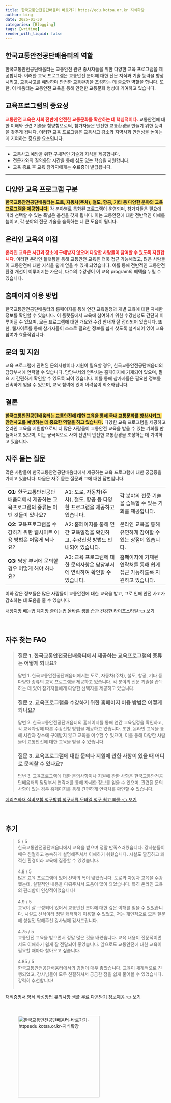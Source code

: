 ```yaml
---
title: 한국교통안전공단배움터 바로가기 https//edu.kotsa.or.kr 지식확장
author: bing
date: 2025-01-30
categories: [Blogging]
tags: [writing]
render_with_liquid: false
---
```



<h2 id='한국교통안전공단배움터의 역할'>한국교통안전공단배움터의 역할</h2>

<p>한국교통안전공단배움터는 교통안전 관련 종사자들을 위한 다양한 교육 프로그램을 제공합니다. 이러한 교육 프로그램은 교통안전 분야에 대한 전문 지식과 기술 능력을 향상시키고, 교통사고를 예방하며 안전한 교통환경을 조성하는 데 중요한 역할을 합니다. 또한, 이 배움터는 교통안전 교육을 통해 안전한 교통문화 형성에 기여하고 있습니다.</p>

<h2 id='교육프로그램의 중요성'>교육프로그램의 중요성</h2>

<p><b><span style="color: #ee2323;">교통안전 교육은 사회 전반에 안전한 교통문화를 확산하는 데 핵심적이다.</span></b> 교통안전에 대한 이해와 관련 기술을 함양함으로써, 참가자들은 안전한 교통환경을 만들기 위한 능력을 갖추게 됩니다. 이러한 교육 프로그램은 교통사고 감소와 지역사회 안전성을 높이는 데 기여하는 중요한 요소입니다.</p>

<hr />

<ul>
    <li>교통사고 예방을 위한 구체적인 기술과 지식을 제공합니다.</li>
    <li>전문가와의 질의응답 시간을 통해 심도 있는 학습을 지원합니다.</li>
    <li>교육 종료 후 교육 참가자에게는 수료증이 발급됩니다.</li>
</ul>

<hr />

<h2 id='다양한 교육 프로그램 구분'>다양한 교육 프로그램 구분</h2>

<p><b><span style="background-color: #ffe066;">한국교통안전공단배움터는 도로, 자동차(주차), 철도, 항공, 기타 등 다양한 분야의 교육 프로그램을 제공합니다.</span></b> 각 분야별로 특화된 프로그램이 운영되며, 참가자들은 필요에 따라 선택할 수 있는 폭넓은 옵션을 갖게 됩니다. 이는 교통안전에 대한 전반적인 이해를 높이고, 각 분야의 전문 기술을 습득하는 데 큰 도움이 됩니다.</p>

<h2 id='온라인 교육의 이점'>온라인 교육의 이점</h2>

<p><b><span style="color: #ee2323;">온라인 교육은 시간과 장소에 구애받지 않으며 다양한 사람들이 참여할 수 있도록 지원합니다.</span></b> 이러한 온라인 플랫폼을 통해 교통안전 교육은 더욱 접근 가능해졌고, 많은 사람들이 교통안전에 대한 지식을 쉽게 얻을 수 있게 되었습니다. 이를 통해 전반적인 교통안전 환경 개선이 이루어지는 가운데, 다수의 수강생이 이 교육 program의 혜택을 누릴 수 있습니다.</p>

<h2 id='홈페이지 이용 방법'>홈페이지 이용 방법</h2>

<p>한국교통안전공단배움터의 홈페이지를 통해 연간 교육일정과 개별 교육에 대한 자세한 정보를 확인할 수 있습니다. 이 플랫폼에서 교육에 참여하기 위한 수강신청도 간단히 이루어질 수 있으며, 모든 프로그램에 대한 개요와 수강 안내가 잘 정리되어 있습니다. 또한, 웹사이트를 통해 참가자들이 스스로 필요한 정보를 쉽게 찾도록 설계되어 있어 교육 참여가 효율적입니다.</p>

<h2 id='문의 및 지원'>문의 및 지원</h2>

<p>교육 프로그램에 관련된 문의사항이나 지원이 필요할 경우, 한국교통안전공단배움터의 담당부서에 연락할 수 있습니다. 담당부서의 연락처는 홈페이지에 기재되어 있으며, 필요 시 간편하게 확인할 수 있도록 되어 있습니다. 이를 통해 참가자들은 필요한 정보를 신속하게 얻을 수 있으며, 교육 참여에 있어 어려움이 최소화됩니다.</p>

<h2 id='결론'>결론</h2>

<p><b><span style="background-color: #ffe066;">한국교통안전공단배움터는 교통안전에 대한 교육을 통해 국내 교통문화를 향상시키고, 안전사고를 예방하는 데 중요한 역할을 하고 있습니다.</span></b> 다양한 교육 프로그램을 제공하고 온라인 교육을 지원함으로써 더 많은 사람들이 교통안전 교육을 받을 수 있는 기회를 만들어내고 있으며, 이는 궁극적으로 사회 전반의 안전한 교통환경을 조성하는 데 기여하고 있습니다.</p>

<h2 id='자주 묻는 질문'>자주 묻는 질문</h2>

<p>많은 사람들이 한국교통안전공단배움터에서 제공하는 교육 프로그램에 대한 궁금증을 가지고 있습니다. 다음은 자주 묻는 질문과 그에 대한 답변입니다.</p>

<table>
    <tr>
        <td><b>Q1:</b> 한국교통안전공단배움터에서 제공하는 교육프로그램의 종류는 어떤 것들이 있나요?</td>
        <td>A1: 도로, 자동차(주차), 철도, 항공 등 다양한 프로그램을 제공하고 있습니다.</td>
        <td>각 분야의 전문 기술을 습득할 수 있는 기회를 제공합니다.</td>
    </tr>
    <tr>
        <td><b>Q2:</b> 교육프로그램을 수강하기 위한 웹사이트 이용 방법은 어떻게 되나요?</td>
        <td>A2: 홈페이지를 통해 연간 교육일정을 확인하고, 수강신청 방법도 안내되어 있습니다.</td>
        <td>온라인 교육을 통해 유연하게 참여할 수 있는 장점이 있습니다.</td>
    </tr>
    <tr>
        <td><b>Q3:</b> 담당 부서에 문의할 경우 어떻게 해야 하나요?</td>
        <td>A3: 교육 프로그램에 대한 문의사항은 담당부서에 연락하여 확인할 수 있습니다.</td>
        <td>홈페이지에 기재된 연락처를 통해 쉽게 접근 가능하도록 지원하고 있습니다.</td>
    </tr>
</table>

<p>이와 같은 정보들은 많은 사람들이 교통안전에 대한 교육을 받고, 그로 인해 안전 사고가 감소하는 데 도움을 줄 수 있습니다.</p>


<p><a class="click-button" title="내장지방 빼는법 체지방 줄이는법 올바른 생활 습관 건강한 라이프스타일" href="https://afficreate.github.io/posts/%EB%82%B4%EC%9E%A5%EC%A7%80%EB%B0%A9-%EB%B9%BC%EB%8A%94%EB%B2%95-%EC%B2%B4%EC%A7%80%EB%B0%A9-%EC%A4%84%EC%9D%B4%EB%8A%94%EB%B2%95-%EC%98%AC%EB%B0%94%EB%A5%B8-%EC%83%9D%ED%99%9C-%EC%8A%B5%EA%B4%80-%EA%B1%B4%EA%B0%95%ED%95%9C-%EB%9D%BC%EC%9D%B4%ED%94%84%EC%8A%A4%ED%83%80%EC%9D%BC/" rel="dofollow">내장지방 빼는법 체지방 줄이는법 올바른 생활 습관 건강한 라이프스타일 👈 보기</a></p><br>
<h2 id='자주_찾는_FAQ'>자주 찾는 FAQ</h2>
<div itemscope="" itemtype="https://schema.org/FAQPage"> 
<blockquote> 
<div itemscope="" itemprop="mainEntity" itemtype="https://schema.org/Question"> 
<h3 itemprop="name">질문 1. 한국교통안전공단배움터에서 제공하는 교육프로그램의 종류는 어떻게 되나요?</h3> 
<div itemscope="" itemprop="acceptedAnswer" itemtype="https://schema.org/Answer"> 
<span itemprop="text"> 
<p>답변 1. 한국교통안전공단배움터에서는 도로, 자동차(주차), 철도, 항공, 기타 등 다양한 종류의 교육 프로그램을 제공하고 있습니다. 각 분야의 전문 기술을 습득하는 데 있어 참가자들에게 다양한 선택지를 제공하고 있습니다.</p> 
</span> 
</div> 
</div> 

<div itemscope="" itemprop="mainEntity" itemtype="https://schema.org/Question"> 
<h3 itemprop="name">질문 2. 교육프로그램을 수강하기 위한 홈페이지 이용 방법은 어떻게 되나요?</h3> 
<div itemscope="" itemprop="acceptedAnswer" itemtype="https://schema.org/Answer"> 
<span itemprop="text"> 
<p>답변 2. 한국교통안전공단배움터의 홈페이지를 통해 연간 교육일정을 확인하고, 각 교육과정에 따른 수강신청 방법을 제공하고 있습니다. 또한, 온라인 교육을 통해 시간과 장소에 구애받지 않고 교육을 이수할 수 있으며, 이를 통해 다양한 사람들이 교통안전에 대한 교육을 받을 수 있습니다.</p> 
</span> 
</div> 
</div> 

<div itemscope="" itemprop="mainEntity" itemtype="https://schema.org/Question"> 
<h3 itemprop="name">질문 3. 교육프로그램에 대한 문의나 지원에 관한 사항이 있을 때 어디로 문의할 수 있나요?</h3> 
<div itemscope="" itemprop="acceptedAnswer" itemtype="https://schema.org/Answer"> 
<span itemprop="text"> 
<p>답변 3. 교육프로그램에 대한 문의사항이나 지원에 관한 사항은 한국교통안전공단배움터의 담당부서 연락처를 통해 자세한 정보를 얻을 수 있으며, 관련된 문의사항이 있는 경우 홈페이지를 통해 간편하게 연락처를 확인할 수 있습니다.</p> 
</span> 
</div> 
</div> 

</blockquote> 
</div>
<p><a class="click-button" title="메리츠화재 실비보험 청구방법 청구서류 모바일 청구 쉽고 빠름" href="https://afficreate.github.io/posts/%EB%A9%94%EB%A6%AC%EC%B8%A0%ED%99%94%EC%9E%AC-%EC%8B%A4%EB%B9%84%EB%B3%B4%ED%97%98-%EC%B2%AD%EA%B5%AC%EB%B0%A9%EB%B2%95-%EC%B2%AD%EA%B5%AC%EC%84%9C%EB%A5%98-%EB%AA%A8%EB%B0%94%EC%9D%BC-%EC%B2%AD%EA%B5%AC-%EC%89%BD%EA%B3%A0-%EB%B9%A0%EB%A6%84/" rel="dofollow">메리츠화재 실비보험 청구방법 청구서류 모바일 청구 쉽고 빠름 👈 보기</a></p><br>
<h2 id='후기'>후기</h2>
<div itemscope itemtype="https://schema.org/Product">
  <blockquote>
  <div itemprop="review" itemscope itemtype="https://schema.org/Review">
      <div itemprop="reviewRating" itemscope itemtype="https://schema.org/Rating"> <span itemprop="ratingValue">5</span> / <span itemprop="bestRating">5</span> </div>
      <span itemprop="reviewBody">한국교통안전공단배움터에서 교육을 받으며 정말 만족스러웠습니다. 강사분들이 매우 친절하고 능숙하게 설명해주셔서 이해하기 쉬웠습니다. 시설도 깔끔하고 쾌적한 환경이라 교육에 집중할 수 있었습니다.</span>
  </div>
  <br>
  <div itemprop="review" itemscope itemtype="https://schema.org/Review">
      <div itemprop="reviewRating" itemscope itemtype="https://schema.org/Rating"> <span itemprop="ratingValue">4.8</span> / <span itemprop="bestRating">5</span> </div>
      <span itemprop="reviewBody">많은 교육 프로그램이 있어 선택의 폭이 넓었습니다. 도로와 자동차 교육을 수강했는데, 실질적인 내용을 다뤄주셔서 도움이 많이 되었습니다. 특히 온라인 교육의 편리함이 인상적이었습니다!</span>
  </div>
  <br>
  <div itemprop="review" itemscope itemtype="https://schema.org/Review">
      <div itemprop="reviewRating" itemscope itemtype="https://schema.org/Rating"> <span itemprop="ratingValue">4.9</span> / <span itemprop="bestRating">5</span> </div>
      <span itemprop="reviewBody">교육이 잘 구성되어 있어서 교통안전 분야에 대한 깊은 이해를 얻을 수 있었습니다. 시설도 신식이라 정말 쾌적하게 이용할 수 있었고, 저는 개인적으로 모든 질문에 성심껏 답해주신 강사님께 감사드립니다.</span>
  </div>
  <br>
  <div itemprop="review" itemscope itemtype="https://schema.org/Review">
      <div itemprop="reviewRating" itemscope itemtype="https://schema.org/Rating"> <span itemprop="ratingValue">4.75</span> / <span itemprop="bestRating">5</span> </div>
      <span itemprop="reviewBody">교통안전 교육을 받으면서 정말 많은 것을 배웠습니다. 교육 내용이 전문적이면서도 이해하기 쉽게 잘 전달되어 좋았습니다. 앞으로도 교통안전에 대한 교육이 필요할 때마다 찾아오고 싶습니다.</span>
  </div>
  <br>
  <div itemprop="review" itemscope itemtype="https://schema.org/Review">
      <div itemprop="reviewRating" itemscope itemtype="https://schema.org/Rating"> <span itemprop="ratingValue">4.85</span> / <span itemprop="bestRating">5</span> </div>
      <span itemprop="reviewBody">한국교통안전공단배움터에서의 경험이 매우 좋았습니다. 교육이 체계적으로 진행되었고, 강사님들이 모두 친절하셔서 궁금한 점을 쉽게 물어볼 수 있었습니다. 강력히 추천합니다!</span>
  </div>
  <br>
  </blockquote>
</div>
<p><a class="click-button" title="재직증명서 양식 작성방법 유의사항 샘플 무료 다운받기 정보제공" href="https://afficreate.github.io/posts/%EC%9E%AC%EC%A7%81%EC%A6%9D%EB%AA%85%EC%84%9C-%EC%96%91%EC%8B%9D-%EC%9E%91%EC%84%B1%EB%B0%A9%EB%B2%95-%EC%9C%A0%EC%9D%98%EC%82%AC%ED%95%AD-%EC%83%98%ED%94%8C-%EB%AC%B4%EB%A3%8C-%EB%8B%A4%EC%9A%B4%EB%B0%9B%EA%B8%B0-%EC%A0%95%EB%B3%B4%EC%A0%9C%EA%B3%B5/" rel="dofollow">재직증명서 양식 작성방법 유의사항 샘플 무료 다운받기 정보제공 👈 보기</a></p><br>
<figure class="image"><img src="https://afficreate.github.io/assets/img/thumbnail/한국교통안전공단배움터-바로가기-httpsedu.kotsa.or.kr-지식확장.webp" alt="한국교통안전공단배움터-바로가기-httpsedu.kotsa.or.kr-지식확장" width="256" height="256"></figure>